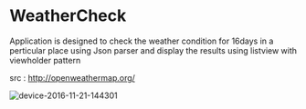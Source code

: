 # WeatherCheck

Application is designed to check the weather condition for 16days in a perticular place using Json parser and display the results using listview with viewholder pattern 

src : http://openweathermap.org/

![device-2016-11-21-144301](https://cloud.githubusercontent.com/assets/22624799/20499842/db57128e-aff8-11e6-92b8-ef7a5acf90e0.png)
